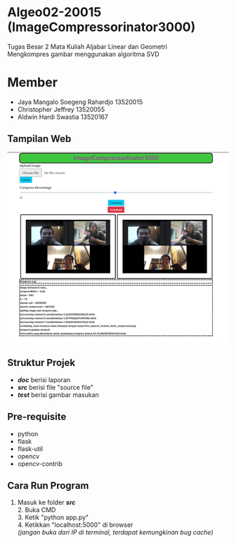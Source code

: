 # Algeo02-20015 (ImageCompressorinator3000)

Tugas Besar 2 Mata Kuliah Aljabar Linear dan Geometri\
Mengkompres gambar menggunakan algoritma SVD

# Member
* Jaya Mangalo Soegeng Rahardjo 13520015
* Christopher Jeffrey 13520055
* Aldwin Hardi Swastia 13520167

## Tampilan Web
![Gambar awal](./Tampilan_awal.png)

## Struktur Projek 
* **_doc_**  berisi laporan
* **_src_**  berisi file "source file" 
* **_test_** berisi gambar masukan

## Pre-requisite
* python
* flask
* flask-util
* opencv
* opencv-contrib

## Cara Run Program
1. Masuk ke folder **_src_**
<br> 2. Buka CMD
<br> 3. Ketik "python app.py"
<br> 4. Ketikkan "localhost:5000" di browser 
<br>    _(jangan buka dari IP di terminal, terdapat kemungkinan bug cache)_
